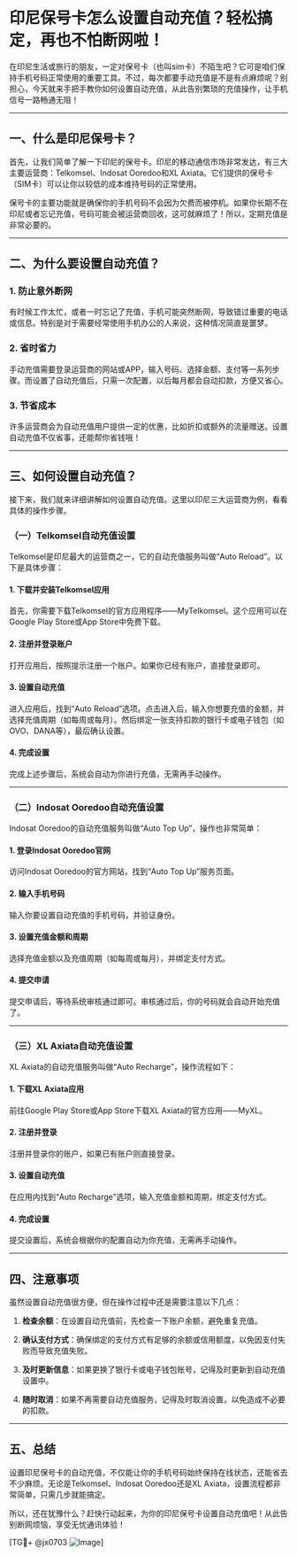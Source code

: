 # 印尼保号卡怎么设置自动充值？轻松搞定，再也不怕断网啦！

在印尼生活或旅行的朋友，一定对保号卡（也叫sim卡）不陌生吧？它可是咱们保持手机号码正常使用的重要工具。不过，每次都要手动充值是不是有点麻烦呢？别担心，今天就来手把手教你如何设置自动充值，从此告别繁琐的充值操作，让手机信号一路畅通无阻！

---

## 一、什么是印尼保号卡？

首先，让我们简单了解一下印尼的保号卡。印尼的移动通信市场非常发达，有三大主要运营商：Telkomsel、Indosat Ooredoo和XL Axiata。它们提供的保号卡（SIM卡）可以让你以较低的成本维持号码的正常使用。

保号卡的主要功能就是确保你的手机号码不会因为欠费而被停机。如果你长期不在印尼或者忘记充值，号码可能会被运营商回收，这可就麻烦了！所以，定期充值是非常必要的。

---

## 二、为什么要设置自动充值？

### 1. 防止意外断网

有时候工作太忙，或者一时忘记了充值，手机可能突然断网，导致错过重要的电话或信息。特别是对于需要经常使用手机办公的人来说，这种情况简直是噩梦。

### 2. 省时省力

手动充值需要登录运营商的网站或APP，输入号码、选择金额、支付等一系列步骤。而设置了自动充值后，只需一次配置，以后每月都会自动扣款，方便又省心。

### 3. 节省成本

许多运营商会为自动充值用户提供一定的优惠，比如折扣或额外的流量赠送。设置自动充值不仅省事，还能帮你省钱哦！

---

## 三、如何设置自动充值？

接下来，我们就来详细讲解如何设置自动充值。这里以印尼三大运营商为例，看看具体的操作步骤。

### （一）Telkomsel自动充值设置

Telkomsel是印尼最大的运营商之一，它的自动充值服务叫做“Auto Reload”。以下是具体步骤：

#### 1. 下载并安装Telkomsel应用

首先，你需要下载Telkomsel的官方应用程序——MyTelkomsel。这个应用可以在Google Play Store或App Store中免费下载。

#### 2. 注册并登录账户

打开应用后，按照提示注册一个账户。如果你已经有账户，直接登录即可。

#### 3. 设置自动充值

进入应用后，找到“Auto Reload”选项。点击进入后，输入你想要充值的金额，并选择充值周期（如每周或每月）。然后绑定一张支持扣款的银行卡或电子钱包（如OVO、DANA等），最后确认设置。

#### 4. 完成设置

完成上述步骤后，系统会自动为你进行充值，无需再手动操作。

---

### （二）Indosat Ooredoo自动充值设置

Indosat Ooredoo的自动充值服务叫做“Auto Top Up”，操作也非常简单：

#### 1. 登录Indosat Ooredoo官网

访问Indosat Ooredoo的官方网站，找到“Auto Top Up”服务页面。

#### 2. 输入手机号码

输入你要设置自动充值的手机号码，并验证身份。

#### 3. 设置充值金额和周期

选择充值金额以及充值周期（如每周或每月），并绑定支付方式。

#### 4. 提交申请

提交申请后，等待系统审核通过即可。审核通过后，你的号码就会自动开始充值了。

---

### （三）XL Axiata自动充值设置

XL Axiata的自动充值服务叫做“Auto Recharge”，操作流程如下：

#### 1. 下载XL Axiata应用

前往Google Play Store或App Store下载XL Axiata的官方应用——MyXL。

#### 2. 注册并登录

注册并登录你的账户，如果已有账户则直接登录。

#### 3. 设置自动充值

在应用内找到“Auto Recharge”选项，输入充值金额和周期，绑定支付方式。

#### 4. 完成设置

提交设置后，系统会根据你的配置自动为你充值，无需再手动操作。

---

## 四、注意事项

虽然设置自动充值很方便，但在操作过程中还是需要注意以下几点：

1. **检查余额**：在设置自动充值前，先检查一下账户余额，避免重复充值。
   
2. **确认支付方式**：确保绑定的支付方式有足够的余额或信用额度，以免因支付失败而导致充值失败。

3. **及时更新信息**：如果更换了银行卡或电子钱包账号，记得及时更新到自动充值设置中。

4. **随时取消**：如果不再需要自动充值服务，记得及时取消设置，以免造成不必要的扣款。

---

## 五、总结

设置印尼保号卡的自动充值，不仅能让你的手机号码始终保持在线状态，还能省去不少麻烦。无论是Telkomsel、Indosat Ooredoo还是XL Axiata，设置流程都非常简单，只需几步就能搞定。

所以，还在犹豫什么？赶快行动起来，为你的印尼保号卡设置自动充值吧！从此告别断网烦恼，享受无忧通讯体验！

[TG💪+ @jx0703 ![Image](https://github.com/user-attachments/assets/dbca1d08-cadb-493c-b0ec-ad6f7a83f270)]